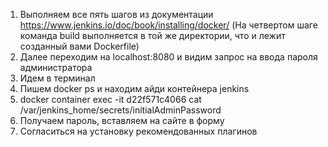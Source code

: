 1. Выполняем все пять шагов из документации https://www.jenkins.io/doc/book/installing/docker/
   (На четвертом шаге команда build выполняется в той же директории, что и лежит созданный вами Dockerfile)
2. Далее переходим на localhost:8080 и видим запрос на ввода пароля администратора
3. Идем в терминал
4. Пишем docker ps и находим айди контейнера jenkins
5. docker container exec -it d22f571c4066 cat /var/jenkins_home/secrets/initialAdminPassword
6. Получаем пароль, вставляем на сайте в форму
7. Согласиться на установку рекомендованных плагинов